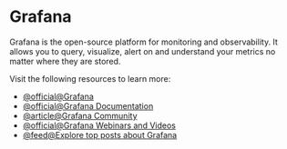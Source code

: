 # Grafana

Grafana is the open-source platform for monitoring and observability. It allows you to query, visualize, alert on and understand your metrics no matter where they are stored.

Visit the following resources to learn more:

- [@official@Grafana](https://grafana.com/)
- [@official@Grafana Documentation](https://grafana.com/docs/)
- [@article@Grafana Community](https://community.grafana.com/)
- [@official@Grafana Webinars and Videos](https://grafana.com/videos/)
- [@feed@Explore top posts about Grafana](https://app.daily.dev/tags/grafana?ref=roadmapsh)
